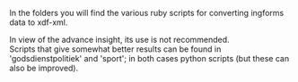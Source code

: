 In the folders you will find the various ruby scripts for converting
ingforms data to xdf-xml.

In view of the advance insight, its use is not recommended.  
Scripts that give somewhat better results can be found in 'godsdienstpolitiek' and 'sport'; in both cases python scripts (but these can also be improved).

